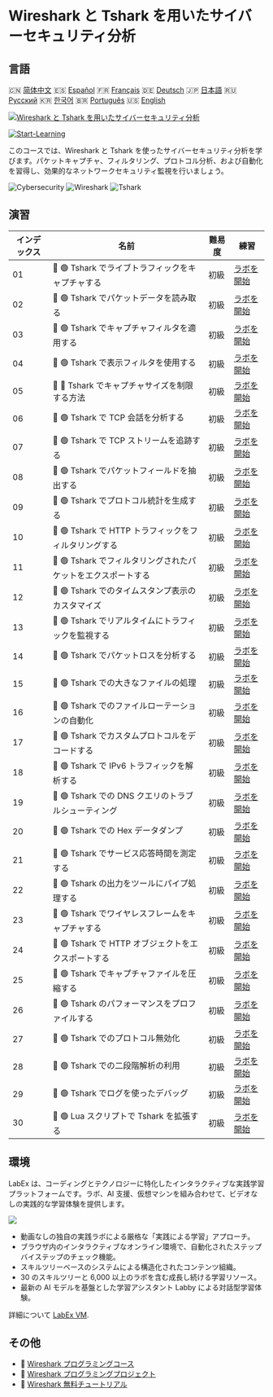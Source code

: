 # Wireshark と Tshark を用いたサイバーセキュリティ分析

## 言語

🇨🇳 [简体中文](README_zh.md) 🇪🇸 [Español](README_es.md) 🇫🇷 [Français](README_fr.md) 🇩🇪 [Deutsch](README_de.md) 🇯🇵 [日本語](README_ja.md) 🇷🇺 [Русский](README_ru.md) 🇰🇷 [한국어](README_ko.md) 🇧🇷 [Português](README_pt.md) 🇺🇸 [English](README.md) 

[![Wireshark と Tshark を用いたサイバーセキュリティ分析](https://cover-creator.labex.io/cybersecurity-analysis-with-wireshark-and-tshark.png?lang=ja)](https://labex.io/ja/courses/cybersecurity-analysis-with-wireshark-and-tshark)

[![Start-Learning](https://img.shields.io/badge/Start-Learning-whitesmoke?style=for-the-badge)](https://labex.io/ja/courses/cybersecurity-analysis-with-wireshark-and-tshark)

このコースでは、Wireshark と Tshark を使ったサイバーセキュリティ分析を学びます。パケットキャプチャ、フィルタリング、プロトコル分析、および自動化を習得し、効果的なネットワークセキュリティ監視を行いましょう。

![Cybersecurity](https://img.shields.io/badge/Cybersecurity-whitesmoke?style=for-the-badge&logo=cybersecurity)
![Wireshark](https://img.shields.io/badge/Wireshark-whitesmoke?style=for-the-badge&logo=wireshark)
![Tshark](https://img.shields.io/badge/Tshark-whitesmoke?style=for-the-badge&logo=tshark)


## 演習

|   インデックス | 名前                                                          | 難易度   | 練習                                                                                                                             |
|----------------|---------------------------------------------------------------|----------|----------------------------------------------------------------------------------------------------------------------------------|
|             01 | 📖 🟢 Tshark でライブトラフィックをキャプチャする             | 初級     | <a target='_blank' href='https://labex.io/ja/tutorials/wireshark-capture-live-traffic-in-tshark-548916'>ラボを開始</a>           |
|             02 | 📖 🟢 Tshark でパケットデータを読み取る                       | 初級     | <a target='_blank' href='https://labex.io/ja/tutorials/wireshark-read-packet-data-in-tshark-548937'>ラボを開始</a>               |
|             03 | 📖 🟢 Tshark でキャプチャフィルタを適用する                   | 初級     | <a target='_blank' href='https://labex.io/ja/tutorials/wireshark-apply-capture-filters-in-tshark-548914'>ラボを開始</a>          |
|             04 | 📖 🟢 Tshark で表示フィルタを使用する                         | 初級     | <a target='_blank' href='https://labex.io/ja/tutorials/wireshark-use-display-filters-in-tshark-548939'>ラボを開始</a>            |
|             05 | 📖 🔵 Tshark でキャプチャサイズを制限する方法                 | 初級     | <a target='_blank' href='https://labex.io/ja/tutorials/wireshark-limit-capture-size-in-tshark-548932'>ラボを開始</a>             |
|             06 | 📖 🟢 Tshark で TCP 会話を分析する                            | 初級     | <a target='_blank' href='https://labex.io/ja/tutorials/wireshark-analyze-tcp-conversations-in-tshark-548913'>ラボを開始</a>      |
|             07 | 📖 🟢 Tshark で TCP ストリームを追跡する                      | 初級     | <a target='_blank' href='https://labex.io/ja/tutorials/wireshark-follow-tcp-streams-in-tshark-548929'>ラボを開始</a>             |
|             08 | 📖 🟢 Tshark でパケットフィールドを抽出する                   | 初級     | <a target='_blank' href='https://labex.io/ja/tutorials/wireshark-extract-packet-fields-in-tshark-548927'>ラボを開始</a>          |
|             09 | 📖 🟢 Tshark でプロトコル統計を生成する                       | 初級     | <a target='_blank' href='https://labex.io/ja/tutorials/wireshark-generate-protocol-statistics-in-tshark-548930'>ラボを開始</a>   |
|             10 | 📖 🟢 Tshark で HTTP トラフィックをフィルタリングする         | 初級     | <a target='_blank' href='https://labex.io/ja/tutorials/wireshark-filter-http-traffic-in-tshark-548928'>ラボを開始</a>            |
|             11 | 📖 🟢 Tshark でフィルタリングされたパケットをエクスポートする | 初級     | <a target='_blank' href='https://labex.io/ja/tutorials/wireshark-export-filtered-packets-in-tshark-548924'>ラボを開始</a>        |
|             12 | 📖 🟢 Tshark でのタイムスタンプ表示のカスタマイズ             | 初級     | <a target='_blank' href='https://labex.io/ja/tutorials/wireshark-customize-timestamp-display-in-tshark-548919'>ラボを開始</a>    |
|             13 | 📖 🟢 Tshark でリアルタイムにトラフィックを監視する           | 初級     | <a target='_blank' href='https://labex.io/ja/tutorials/wireshark-monitor-traffic-in-real-time-in-tshark-548934'>ラボを開始</a>   |
|             14 | 📖 🟢 Tshark でパケットロスを分析する                         | 初級     | <a target='_blank' href='https://labex.io/ja/tutorials/wireshark-analyze-packet-loss-in-tshark-548912'>ラボを開始</a>            |
|             15 | 📖 🟢 Tshark での大きなファイルの処理                         | 初級     | <a target='_blank' href='https://labex.io/ja/tutorials/wireshark-handle-large-files-in-tshark-548931'>ラボを開始</a>             |
|             16 | 📖 🟢 Tshark でのファイルローテーションの自動化               | 初級     | <a target='_blank' href='https://labex.io/ja/tutorials/wireshark-automate-file-rotation-in-tshark-548915'>ラボを開始</a>         |
|             17 | 📖 🟢 Tshark でカスタムプロトコルをデコードする               | 初級     | <a target='_blank' href='https://labex.io/ja/tutorials/wireshark-decode-custom-protocols-in-tshark-548921'>ラボを開始</a>        |
|             18 | 📖 🟢 Tshark で IPv6 トラフィックを解析する                   | 初級     | <a target='_blank' href='https://labex.io/ja/tutorials/wireshark-analyze-ipv6-traffic-in-tshark-548911'>ラボを開始</a>           |
|             19 | 📖 🟢 Tshark での DNS クエリのトラブルシューティング          | 初級     | <a target='_blank' href='https://labex.io/ja/tutorials/wireshark-troubleshoot-dns-queries-in-tshark-548938'>ラボを開始</a>       |
|             20 | 📖 🟢 Tshark での Hex データダンプ                            | 初級     | <a target='_blank' href='https://labex.io/ja/tutorials/wireshark-dump-hex-data-in-tshark-548923'>ラボを開始</a>                  |
|             21 | 📖 🟢 Tshark でサービス応答時間を測定する                     | 初級     | <a target='_blank' href='https://labex.io/ja/tutorials/wireshark-measure-service-response-times-in-tshark-548933'>ラボを開始</a> |
|             22 | 📖 🟢 Tshark の出力をツールにパイプ処理する                   | 初級     | <a target='_blank' href='https://labex.io/ja/tutorials/wireshark-pipe-tshark-output-to-tools-548935'>ラボを開始</a>              |
|             23 | 📖 🟢 Tshark でワイヤレスフレームをキャプチャする             | 初級     | <a target='_blank' href='https://labex.io/ja/tutorials/wireshark-capture-wireless-frames-in-tshark-548917'>ラボを開始</a>        |
|             24 | 📖 🟢 Tshark で HTTP オブジェクトをエクスポートする           | 初級     | <a target='_blank' href='https://labex.io/ja/tutorials/wireshark-export-http-objects-in-tshark-548925'>ラボを開始</a>            |
|             25 | 📖 🟢 Tshark でキャプチャファイルを圧縮する                   | 初級     | <a target='_blank' href='https://labex.io/ja/tutorials/wireshark-compress-capture-files-in-tshark-548918'>ラボを開始</a>         |
|             26 | 📖 🟢 Tshark のパフォーマンスをプロファイルする               | 初級     | <a target='_blank' href='https://labex.io/ja/tutorials/wireshark-profile-tshark-performance-548936'>ラボを開始</a>               |
|             27 | 📖 🟢 Tshark でのプロトコル無効化                             | 初級     | <a target='_blank' href='https://labex.io/ja/tutorials/wireshark-disable-protocols-in-tshark-548922'>ラボを開始</a>              |
|             28 | 📖 🟢 Tshark での二段階解析の利用                             | 初級     | <a target='_blank' href='https://labex.io/ja/tutorials/wireshark-use-two-pass-analysis-in-tshark-548940'>ラボを開始</a>          |
|             29 | 📖 🟢 Tshark でログを使ったデバッグ                           | 初級     | <a target='_blank' href='https://labex.io/ja/tutorials/wireshark-debug-with-logs-in-tshark-548920'>ラボを開始</a>                |
|             30 | 📖 🟢 Lua スクリプトで Tshark を拡張する                      | 初級     | <a target='_blank' href='https://labex.io/ja/tutorials/wireshark-extend-tshark-with-lua-scripts-548926'>ラボを開始</a>           |

## 環境

LabEx は、コーディングとテクノロジーに特化したインタラクティブな実践学習プラットフォームです。ラボ、AI 支援、仮想マシンを組み合わせて、ビデオなしの実践的な学習体験を提供します。

![](https://tutorial-screenshot.getvm.io/images/vm-1725247253.png)

- 動画なしの独自の実践ラボによる厳格な「実践による学習」アプローチ。
- ブラウザ内のインタラクティブなオンライン環境で、自動化されたステップバイステップのチェック機能。
- スキルツリーベースのシステムによる構造化されたコンテンツ組織。
- 30 のスキルツリーと 6,000 以上のラボを含む成長し続ける学習リソース。
- 最新の AI モデルを基盤とした学習アシスタント Labby による対話型学習体験。

詳細について [LabEx VM](https://support.labex.io/using-labex/virtual-machine).

## その他

- 🔗 [Wireshark プログラミングコース](https://github.com/labex-labs/awesome-programming-courses)
- 🔗 [Wireshark プログラミングプロジェクト](https://github.com/labex-labs/awesome-programming-projects)
- 🔗 [Wireshark 無料チュートリアル](https://github.com/labex-labs/wireshark-free-tutorials)


